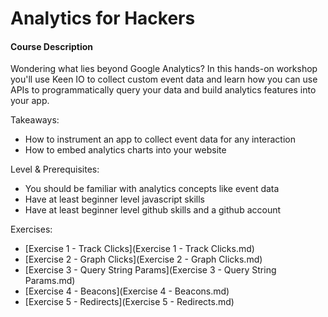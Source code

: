 Analytics for Hackers
=====================

#### Course Description

Wondering what lies beyond Google Analytics? In this hands-on workshop you'll use Keen IO to collect custom event data and learn how you can use APIs to programmatically query your data and build analytics features into your app. 

Takeaways:
- How to instrument an app to collect event data for any interaction
- How to embed analytics charts into your website

Level & Prerequisites: 
- You should be familiar with analytics concepts like event data
- Have at least beginner level javascript skills
- Have at least beginner level github skills and a github account

Exercises:
- [Exercise 1 - Track Clicks](Exercise 1 - Track Clicks.md)
- [Exercise 2 - Graph Clicks](Exercise 2 - Graph Clicks.md)
- [Exercise 3 - Query String Params](Exercise 3 - Query String Params.md)
- [Exercise 4 - Beacons](Exercise 4 - Beacons.md)
- [Exercise 5 - Redirects](Exercise 5 - Redirects.md)







